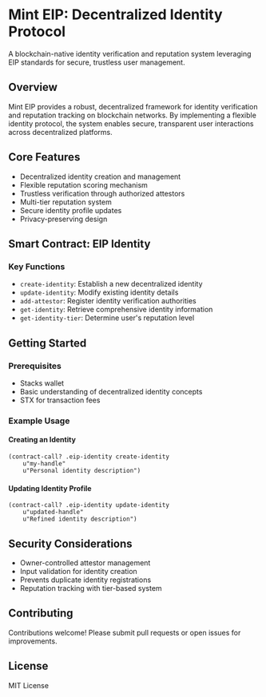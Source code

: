 # Mint EIP: Decentralized Identity Protocol

A blockchain-native identity verification and reputation system leveraging EIP standards for secure, trustless user management.

## Overview

Mint EIP provides a robust, decentralized framework for identity verification and reputation tracking on blockchain networks. By implementing a flexible identity protocol, the system enables secure, transparent user interactions across decentralized platforms.

## Core Features

- Decentralized identity creation and management
- Flexible reputation scoring mechanism
- Trustless verification through authorized attestors
- Multi-tier reputation system
- Secure identity profile updates
- Privacy-preserving design

## Smart Contract: EIP Identity

### Key Functions

- `create-identity`: Establish a new decentralized identity
- `update-identity`: Modify existing identity details
- `add-attestor`: Register identity verification authorities
- `get-identity`: Retrieve comprehensive identity information
- `get-identity-tier`: Determine user's reputation level

## Getting Started

### Prerequisites

- Stacks wallet
- Basic understanding of decentralized identity concepts
- STX for transaction fees

### Example Usage

#### Creating an Identity

```clarity
(contract-call? .eip-identity create-identity
    u"my-handle"
    u"Personal identity description")
```

#### Updating Identity Profile

```clarity
(contract-call? .eip-identity update-identity
    u"updated-handle"
    u"Refined identity description")
```

## Security Considerations

- Owner-controlled attestor management
- Input validation for identity creation
- Prevents duplicate identity registrations
- Reputation tracking with tier-based system

## Contributing

Contributions welcome! Please submit pull requests or open issues for improvements.

## License

MIT License